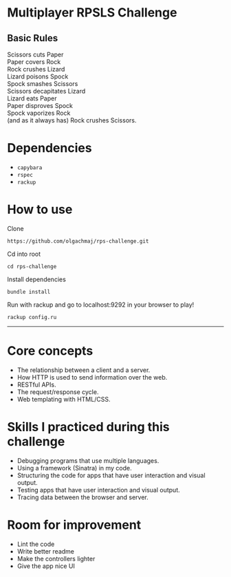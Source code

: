 # Multiplayer RPSLS Challenge 



## Basic Rules


Scissors cuts Paper  
Paper covers Rock  
Rock crushes Lizard  
Lizard poisons Spock  
Spock smashes Scissors  
Scissors decapitates Lizard  
Lizard eats Paper  
Paper disproves Spock  
Spock vaporizes Rock  
(and as it always has) Rock crushes Scissors.  

# Dependencies

* ``capybara``  
* ``rspec`` 
* ``rackup`` 
 
# How to use

Clone

`` https://github.com/olgachmaj/rps-challenge.git ``

Cd into root 

``cd rps-challenge``  

Install dependencies

``bundle install `` 

Run with rackup and go to localhost:9292 in your browser to play!

`` rackup config.ru ``

----


# Core concepts
* The relationship between a client and a server.  
* How HTTP is used to send information over the web.  
* RESTful APIs.  
* The request/response cycle.  
* Web templating with HTML/CSS.  
 
# Skills I practiced during this challenge

* Debugging programs that use multiple languages.  
* Using a framework (Sinatra) in my code.    
* Structuring the code for apps that have user interaction and visual output.  
* Testing apps that have user interaction and visual output.  
* Tracing data between the browser and server.  

# Room for improvement
* Lint the code 
* Write better readme
* Make the controllers lighter
* Give the app nice UI
